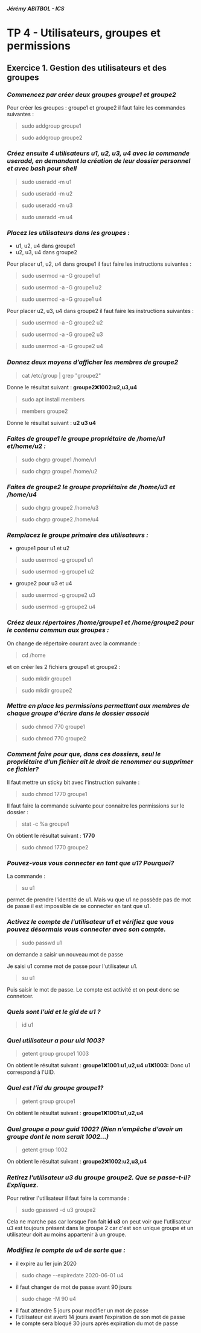 ##### Jérémy ABITBOL - ICS
# TP 4 - Utilisateurs, groupes et permissions

## Exercice 1. Gestion des utilisateurs et des groupes 

### *Commencez par créer deux groupes groupe1 et groupe2*

Pour créer les groupes : groupe1 et groupe2 il faut faire les commandes suivantes :
> sudo addgroup groupe1

>sudo addgroup groupe2

### *Créez ensuite 4 utilisateurs u1, u2, u3, u4 avec la commande useradd, en demandant la création de leur dossier personnel et avec bash pour shell*

>sudo useradd -m u1

>sudo useradd -m u2

>sudo useradd -m u3

>sudo useradd -m u4

### *Placez les utilisateurs dans les groupes :*
- u1, u2, u4 dans groupe1 
- u2, u3, u4 dans groupe2 

Pour placer u1, u2, u4 dans groupe1 il faut faire les instructions suivantes :

> sudo usermod -a -G groupe1 u1

> sudo usermod -a -G groupe1 u2

> sudo usermod -a -G groupe1 u4

Pour placer u2, u3, u4 dans groupe2 il faut faire les instructions suivantes :

> sudo usermod -a -G groupe2 u2

> sudo usermod -a -G groupe2 u3

> sudo usermod -a -G groupe2 u4

### *Donnez deux moyens d’aﬀicher les membres de groupe2*

>cat /etc/group | grep "groupe2"

Donne le résultat suivant : **groupe2:x:1002:u2,u3,u4**

>sudo apt install members

>members groupe2

Donne le résultat suivant : **u2 u3 u4**

### *Faites de groupe1 le groupe propriétaire de /home/u1 et/home/u2 :* 
>sudo chgrp groupe1 /home/u1

>sudo chgrp groupe1 /home/u2
### *Faites de groupe2 le groupe propriétaire de /home/u3 et /home/u4*
>sudo chgrp groupe2 /home/u3

>sudo chgrp groupe2 /home/u4

### *Remplacez le groupe primaire des utilisateurs :* 
- groupe1 pour u1 et u2 

>sudo usermod -g groupe1 u1

>sudo usermod -g groupe1 u2

- groupe2 pour u3 et u4 

>sudo usermod -g groupe2 u3

>sudo usermod -g groupe2 u4

### *Créez deux répertoires /home/groupe1 et /home/groupe2 pour le contenu commun aux groupes :* 

On change de répertoire courant avec la commande :
>cd /home

et on créer les 2 fichiers groupe1 et groupe2 :
>sudo mkdir groupe1

>sudo mkdir groupe2

### *Mettre en place les permissions permettant aux membres de chaque groupe d’écrire dans le dossier associé*

>sudo chmod 770 groupe1

>sudo chmod 770 groupe2

### *Comment faire pour que, dans ces dossiers, seul le propriétaire d’un fichier ait le droit de renommer ou supprimer ce fichier?*

Il faut mettre un sticky bit avec l'instruction suivante :

>sudo chmod 1770 groupe1

Il faut faire la commande suivante pour connaitre les permissions sur le dossier :

>stat -c %a groupe1

On obtient le résultat suivant : **1770**

>sudo chmod 1770 groupe2

### *Pouvez-vous vous connecter en tant que u1? Pourquoi?*

La commande :

>su u1

permet de prendre l'identité de u1. Mais vu que u1 ne possède pas de mot de passe il est impossible de se connecter en tant que u1.

### *Activez le compte de l’utilisateur u1 et vérifiez que vous pouvez désormais vous connecter avec son compte.*

>sudo passwd u1

on demande a saisir un nouveau mot de passe

Je saisi u1 comme mot de passe pour l'utilisateur u1.

>su u1

Puis saisir le mot de passe. Le compte est activité et on peut donc se connetcer.

### *Quels sont l’uid et le gid de u1 ?*

>id u1

### *Quel utilisateur a pour uid 1003?*

>getent group groupe1 1003

On obtient le résultat suivant : **groupe1:x:1001:u1,u2,u4
u1:x:1003:**
Donc u1 correspond à l'UID.

### *Quel est l’id du groupe groupe1?*

>getent group groupe1

On obtient le résultat suivant : **groupe1:x:1001:u1,u2,u4**

### *Quel groupe a pour guid 1002? (Rien n’empêche d’avoir un groupe dont le nom serait 1002...)*

>getent group 1002

On obtient le résultat suivant : **groupe2:x:1002:u2,u3,u4**

### *Retirez l’utilisateur u3 du groupe groupe2. Que se passe-t-il? Expliquez.*

Pour retirer l'utilisateur il faut faire la commande :

>sudo gpasswd -d u3 groupe2

Cela ne marche pas car lorsque l'on fait **id u3** on peut voir que l'utilisateur u3 est toujours présent dans le groupe 2 car c'est son unique groupe et un utilisateur doit au moins appartenir à un groupe.

### *Modifiez le compte de u4 de sorte que :* 
- il expire au 1er juin 2020 
>sudo chage --expiredate 2020-06-01 u4
- il faut changer de mot de passe avant 90 jours 
>sudo chage -M 90 u4
- il faut attendre 5 jours pour modifier un mot de passe 
- l’utilisateur est averti 14 jours avant l’expiration de son mot de passe 
- le compte sera bloqué 30 jours après expiration du mot de passe


